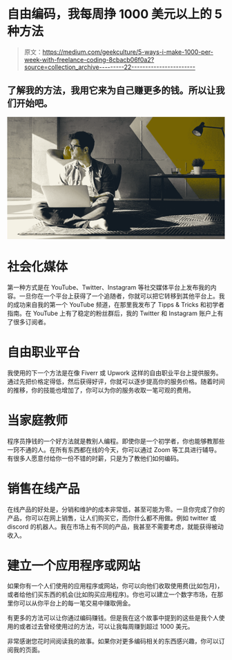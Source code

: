 # 自由编码，我每周挣 1000 美元以上的 5 种方法

> 原文：<https://medium.com/geekculture/5-ways-i-make-1000-per-week-with-freelance-coding-8cbacb06f0a2?source=collection_archive---------22----------------------->

## 了解我的方法，我用它来为自己赚更多的钱。所以让我们开始吧。

![](img/723de6553e8e4489d6c66625320d08cf.png)

# 社会化媒体

第一种方式是在 YouTube、Twitter、Instagram 等社交媒体平台上发布我的内容。一旦你在一个平台上获得了一个追随者，你就可以把它转移到其他平台上。我的成功来自我的第一个 YouTube 频道，在那里我发布了 Tipps & Tricks 和初学者指南。在 YouTube 上有了稳定的粉丝群后，我的 Twitter 和 Instagram 账户上有了很多订阅者。

# 自由职业平台

我使用的下一个方法是在像 Fiverr 或 Upwork 这样的自由职业平台上提供服务。通过先把价格定得低，然后获得好评，你就可以逐步提高你的服务价格。随着时间的推移，你的技能也增加了，你可以为你的服务收取一笔可观的费用。

# 当家庭教师

程序员挣钱的一个好方法就是教别人编程。即使你是一个初学者，你也能够教那些一窍不通的人。在所有东西都在线的今天，你可以通过 Zoom 等工具进行辅导。有很多人愿意付给你一份不错的时薪，只是为了教他们如何编码。

# 销售在线产品

在线产品的好处是，分销和维护的成本非常低，甚至可能为零。一旦你完成了你的产品，你可以在网上销售，让人们购买它，而你什么都不用做。例如 twitter 或 discord 的机器人。我在市场上有不同的产品，我甚至不需要考虑，就能获得被动收入。

# 建立一个应用程序或网站

如果你有一个人们使用的应用程序或网站，你可以向他们收取使用费(比如包月)，或者给他们买东西的机会(比如购买应用程序)。你也可以建立一个数字市场，在那里你可以从你平台上的每一笔交易中赚取佣金。

有更多的方法可以让你通过编码赚钱。但是我在这个故事中提到的这些是我个人使用的或者过去曾经使用过的方法，可以让我每周赚到超过 1000 美元。

非常感谢您花时间阅读我的故事。如果你对更多编码相关的东西感兴趣，你可以订阅我的页面。